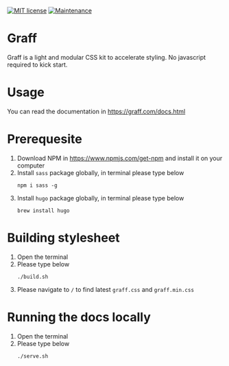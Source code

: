 [![MIT license](https://img.shields.io/badge/License-MIT-blue.svg)](https://lbesson.mit-license.org/) [![Maintenance](https://img.shields.io/badge/Maintained%3F-yes-green.svg)](https://GitHub.com/Naereen/StrapDown.js/graphs/commit-activity)

# Graff
Graff is a light and modular CSS kit to accelerate styling. No javascript required to kick start.

# Usage
You can read the documentation in https://graff.com/docs.html

# Prerequesite
1. Download NPM in https://www.npmjs.com/get-npm and install it on your computer
2. Install ```sass``` package globally, in terminal please type below
    ```
    npm i sass -g
    ```
3. Install ```hugo``` package globally, in terminal please type below
    ```
    brew install hugo
    ```

# Building stylesheet
1. Open the terminal
2. Please type below
    ```
    ./build.sh
    ```
4. Please navigate to ```/``` to find latest ```graff.css``` and ```graff.min.css```

# Running the docs locally
1. Open the terminal
2. Please type below
    ```
    ./serve.sh
    ```
